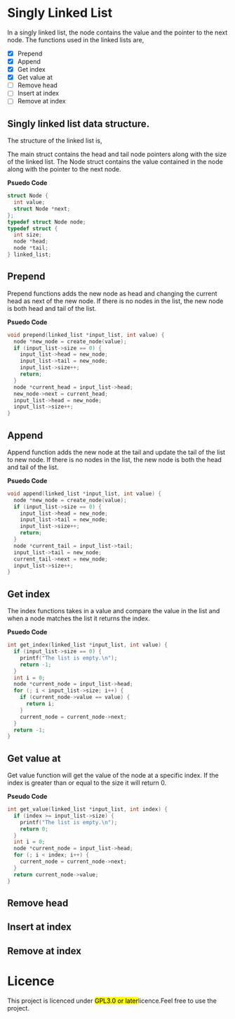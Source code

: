 # Singly Linked List
In a singly linked list, the node contains the value and the pointer to the next node. The functions used in the linked lists are,

- [x] Prepend
- [x] Append
- [x] Get index
- [x] Get value at
- [ ] Remove head
- [ ] Insert at index
- [ ] Remove at index

## Singly linked list data structure.
The structure of the linked list is,

The main struct contains the head and tail node pointers along with the size of the linked list. The Node struct contains the value contained in the node along with the pointer
to the next node.

__Psuedo Code__
```c
struct Node {
  int value;
  struct Node *next;
};
typedef struct Node node;
typedef struct {
  int size;
  node *head;
  node *tail;
} linked_list;
```
## Prepend
Prepend functions adds the new node as head and changing the current head as next of the new node. If there is no nodes in the list, the new node is both head and tail of the list.

__Psuedo Code__
```c
void prepend(linked_list *input_list, int value) {
  node *new_node = create_node(value);
  if (input_list->size == 0) {
    input_list->head = new_node;
    input_list->tail = new_node;
    input_list->size++;
    return;
  }
  node *current_head = input_list->head;
  new_node->next = current_head;
  input_list->head = new_node;
  input_list->size++;
}
```
## Append
Append function adds the new node at the tail and update the tail of the list to new node. If there is no nodes in the list, the new node is both the head and tail of the list.

__Psuedo Code__
```c
void append(linked_list *input_list, int value) {
  node *new_node = create_node(value);
  if (input_list->size == 0) {
    input_list->head = new_node;
    input_list->tail = new_node;
    input_list->size++;
    return;
  }
  node *current_tail = input_list->tail;
  input_list->tail = new_node;
  current_tail->next = new_node;
  input_list->size++;
}
```
## Get index
The index functions takes in a value and compare the value in the list and when a node matches the list it returns the index.

__Psuedo Code__
```c
int get_index(linked_list *input_list, int value) {
  if (input_list->size == 0) {
    printf("The list is empty.\n");
    return -1;
  }
  int i = 0;
  node *current_node = input_list->head;
  for (; i < input_list->size; i++) {
    if (current_node->value == value) {
      return i;
    }
    current_node = current_node->next;
  }
  return -1;
}
```
## Get value at
Get value function will get the value of the node at a specific index. If the index is greater than or equal to the size it will return 0.

__Pseudo Code__
```c
int get_value(linked_list *input_list, int index) {
  if (index >= input_list->size) {
    printf("The list is empty.\n");
    return 0;
  }
  int i = 0;
  node *current_node = input_list->head;
  for (; i < index; i++) {
    current_node = current_node->next;
  }
  return current_node->value;
}
```
## Remove head
## Insert at index
## Remove at index
# Licence
This project is licenced under <mark>GPL3.0 or later</mark>licence.Feel free to use the project.
